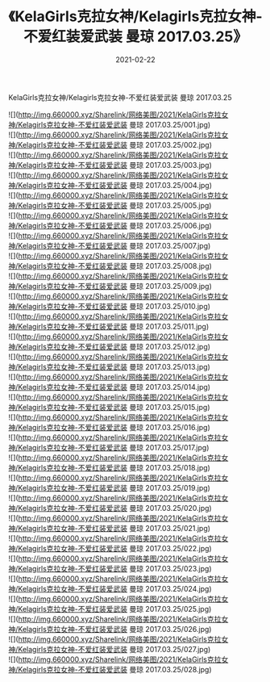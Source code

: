 ﻿---
layout: post
title:  《KelaGirls克拉女神/Kelagirls克拉女神-不爱红装爱武装 曼琼 2017.03.25》
date:   2021-02-22
img: http://img.660000.xyz/Sharelink/网络美图/2021/KelaGirls克拉女神/Kelagirls克拉女神-不爱红装爱武装 曼琼 2017.03.25/000.jpg
categories: [美女, 清纯, 唯美]
---

KelaGirls克拉女神/Kelagirls克拉女神-不爱红装爱武装 曼琼 2017.03.25

 ![](http://img.660000.xyz/Sharelink/网络美图/2021/KelaGirls克拉女神/Kelagirls克拉女神-不爱红装爱武装 曼琼 2017.03.25/001.jpg) <br>![](http://img.660000.xyz/Sharelink/网络美图/2021/KelaGirls克拉女神/Kelagirls克拉女神-不爱红装爱武装 曼琼 2017.03.25/002.jpg) <br>![](http://img.660000.xyz/Sharelink/网络美图/2021/KelaGirls克拉女神/Kelagirls克拉女神-不爱红装爱武装 曼琼 2017.03.25/003.jpg) <br>![](http://img.660000.xyz/Sharelink/网络美图/2021/KelaGirls克拉女神/Kelagirls克拉女神-不爱红装爱武装 曼琼 2017.03.25/004.jpg) <br>![](http://img.660000.xyz/Sharelink/网络美图/2021/KelaGirls克拉女神/Kelagirls克拉女神-不爱红装爱武装 曼琼 2017.03.25/005.jpg) <br>![](http://img.660000.xyz/Sharelink/网络美图/2021/KelaGirls克拉女神/Kelagirls克拉女神-不爱红装爱武装 曼琼 2017.03.25/006.jpg) <br>![](http://img.660000.xyz/Sharelink/网络美图/2021/KelaGirls克拉女神/Kelagirls克拉女神-不爱红装爱武装 曼琼 2017.03.25/007.jpg) <br>![](http://img.660000.xyz/Sharelink/网络美图/2021/KelaGirls克拉女神/Kelagirls克拉女神-不爱红装爱武装 曼琼 2017.03.25/008.jpg) <br>![](http://img.660000.xyz/Sharelink/网络美图/2021/KelaGirls克拉女神/Kelagirls克拉女神-不爱红装爱武装 曼琼 2017.03.25/009.jpg) <br>![](http://img.660000.xyz/Sharelink/网络美图/2021/KelaGirls克拉女神/Kelagirls克拉女神-不爱红装爱武装 曼琼 2017.03.25/010.jpg) <br>![](http://img.660000.xyz/Sharelink/网络美图/2021/KelaGirls克拉女神/Kelagirls克拉女神-不爱红装爱武装 曼琼 2017.03.25/011.jpg) <br>![](http://img.660000.xyz/Sharelink/网络美图/2021/KelaGirls克拉女神/Kelagirls克拉女神-不爱红装爱武装 曼琼 2017.03.25/012.jpg) <br>![](http://img.660000.xyz/Sharelink/网络美图/2021/KelaGirls克拉女神/Kelagirls克拉女神-不爱红装爱武装 曼琼 2017.03.25/013.jpg) <br>![](http://img.660000.xyz/Sharelink/网络美图/2021/KelaGirls克拉女神/Kelagirls克拉女神-不爱红装爱武装 曼琼 2017.03.25/014.jpg) <br>![](http://img.660000.xyz/Sharelink/网络美图/2021/KelaGirls克拉女神/Kelagirls克拉女神-不爱红装爱武装 曼琼 2017.03.25/015.jpg) <br>![](http://img.660000.xyz/Sharelink/网络美图/2021/KelaGirls克拉女神/Kelagirls克拉女神-不爱红装爱武装 曼琼 2017.03.25/016.jpg) <br>![](http://img.660000.xyz/Sharelink/网络美图/2021/KelaGirls克拉女神/Kelagirls克拉女神-不爱红装爱武装 曼琼 2017.03.25/017.jpg) <br>![](http://img.660000.xyz/Sharelink/网络美图/2021/KelaGirls克拉女神/Kelagirls克拉女神-不爱红装爱武装 曼琼 2017.03.25/018.jpg) <br>![](http://img.660000.xyz/Sharelink/网络美图/2021/KelaGirls克拉女神/Kelagirls克拉女神-不爱红装爱武装 曼琼 2017.03.25/019.jpg) <br>![](http://img.660000.xyz/Sharelink/网络美图/2021/KelaGirls克拉女神/Kelagirls克拉女神-不爱红装爱武装 曼琼 2017.03.25/020.jpg) <br>![](http://img.660000.xyz/Sharelink/网络美图/2021/KelaGirls克拉女神/Kelagirls克拉女神-不爱红装爱武装 曼琼 2017.03.25/021.jpg) <br>![](http://img.660000.xyz/Sharelink/网络美图/2021/KelaGirls克拉女神/Kelagirls克拉女神-不爱红装爱武装 曼琼 2017.03.25/022.jpg) <br>![](http://img.660000.xyz/Sharelink/网络美图/2021/KelaGirls克拉女神/Kelagirls克拉女神-不爱红装爱武装 曼琼 2017.03.25/023.jpg) <br>![](http://img.660000.xyz/Sharelink/网络美图/2021/KelaGirls克拉女神/Kelagirls克拉女神-不爱红装爱武装 曼琼 2017.03.25/024.jpg) <br>![](http://img.660000.xyz/Sharelink/网络美图/2021/KelaGirls克拉女神/Kelagirls克拉女神-不爱红装爱武装 曼琼 2017.03.25/025.jpg) <br>![](http://img.660000.xyz/Sharelink/网络美图/2021/KelaGirls克拉女神/Kelagirls克拉女神-不爱红装爱武装 曼琼 2017.03.25/026.jpg) <br>![](http://img.660000.xyz/Sharelink/网络美图/2021/KelaGirls克拉女神/Kelagirls克拉女神-不爱红装爱武装 曼琼 2017.03.25/027.jpg) <br>![](http://img.660000.xyz/Sharelink/网络美图/2021/KelaGirls克拉女神/Kelagirls克拉女神-不爱红装爱武装 曼琼 2017.03.25/028.jpg) <br>